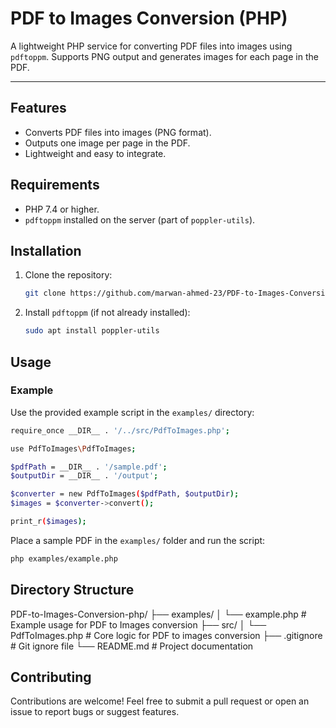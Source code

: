 # PDF to Images Conversion (PHP)

A lightweight PHP service for converting PDF files into images using `pdftoppm`. Supports PNG output and generates images for each page in the PDF.

---

## Features
- Converts PDF files into images (PNG format).
- Outputs one image per page in the PDF.
- Lightweight and easy to integrate.

## Requirements
- PHP 7.4 or higher.
- `pdftoppm` installed on the server (part of `poppler-utils`).

## Installation
1. Clone the repository:
    ```bash
    git clone https://github.com/marwan-ahmed-23/PDF-to-Images-Conversion-php.git
    ```
2. Install `pdftoppm` (if not already installed):
    ```bash
    sudo apt install poppler-utils
    ```

## Usage

### Example
Use the provided example script in the `examples/` directory:
```bash
require_once __DIR__ . '/../src/PdfToImages.php';

use PdfToImages\PdfToImages;

$pdfPath = __DIR__ . '/sample.pdf';
$outputDir = __DIR__ . '/output';

$converter = new PdfToImages($pdfPath, $outputDir);
$images = $converter->convert();

print_r($images);
```

Place a sample PDF in the `examples/` folder and run the script:
```bash
php examples/example.php
```

## Directory Structure

PDF-to-Images-Conversion-php/
├── examples/
│   └── example.php        # Example usage for PDF to Images conversion
├── src/
│   └── PdfToImages.php    # Core logic for PDF to images conversion
├── .gitignore             # Git ignore file
└── README.md              # Project documentation


## Contributing

Contributions are welcome! Feel free to submit a pull request or open an issue to report bugs or suggest features.

